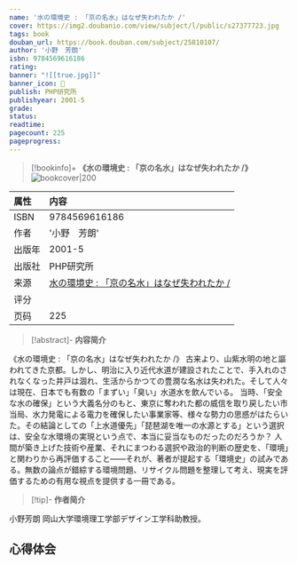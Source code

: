 ```yaml
---
name: '水の環境史 : 「京の名水」はなぜ失われたか /'
cover: https://img2.doubanio.com/view/subject/l/public/s27377723.jpg
tags: book
douban_url: https://book.douban.com/subject/25810107/
author: '小野　芳朗'
isbn: 9784569616186
rating:   
banner: "![[true.jpg]]"
banner_icon: 📖
publish: PHP研究所
publishyear: 2001-5
grade:
status: 
readtime:
pagecount: 225
pageprogress: 
---
```

> [!bookinfo]+ **《水の環境史 : 「京の名水」はなぜ失われたか /》**
> ![bookcover|200](https://img2.doubanio.com/view/subject/l/public/s27377723.jpg)
>
| 属性   | 内容                                       |
|:------ |:------------------------------------------ |
| ISBN   | 9784569616186                             |
| 作者   | '小野　芳朗'                           |
| 出版年 | 2001-5                      | 
| 出版社 | PHP研究所                          |
| 来源   | [水の環境史 : 「京の名水」はなぜ失われたか /](https://book.douban.com/subject/25810107/) |
| 评分   |  |
| 页码   | 225                        |

> [!abstract]- **内容简介**
> 
《水の環境史 : 「京の名水」はなぜ失われたか /》
古来より、山紫水明の地と謳われてきた京都。しかし、明治に入り近代水道が建設されたことで、手入れのされなくなった井戸は涸れ、生活からかつての豊潤な名水は失われた。そして人々は現在、日本でも有数の「まずい」「臭い」水道水を飲んでいる。
当時、「安全な水の確保」という大義名分のもと、東京に奪われた都の威信を取り戻したい市当局、水力発電による電力を確保したい事業家等、様々な勢力の思惑がはたらいた。その結論としての「上水道優先」「琵琶湖を唯一の水源とする」という選択は、安全な水環境の実現という点で、本当に妥当なものだったのだろうか？
人間が築き上げた技術や産業、それにまつわる選択や政治的判断の歴史を、「環境」と関わりから再評価すること――それが、著者が提起する「環境史」の試みである。無数の論点が錯綜する環境問題、リサイクル問題を整理して考え、現実を評価するための有用な視点を提供する一冊である。

> [!tip]- **作者简介**
>
 小野芳朗
岡山大学環境理工学部デザイン工学科助教授。

## 心得体会

